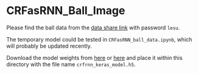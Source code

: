 # CRFasRNN_Ball_Image

Please find the ball data from the [data share link](https://pan.baidu.com/s/1rtAfoqGY40WxatyjwvOoFg) with password `lesu`.

The temporary model could be tested in `CRFasRNN_ball_data.ipynb`, which will probably be updated recently.

Download the model weights from [here](https://goo.gl/ciEYZi) or [here](https://github.com/sadeepj/crfasrnn_keras/releases/download/v1.0/crfrnn_keras_model.h5) and place it within this directory with the file name `crfrnn_keras_model.h5`.
